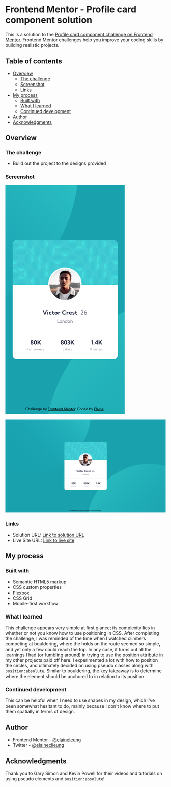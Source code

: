 # Frontend Mentor - Profile card component solution

This is a solution to the [Profile card component challenge on Frontend Mentor](https://www.frontendmentor.io/challenges/profile-card-component-cfArpWshJ). Frontend Mentor challenges help you improve your coding skills by building realistic projects.

## Table of contents

- [Overview](#overview)
  - [The challenge](#the-challenge)
  - [Screenshot](#screenshot)
  - [Links](#links)
- [My process](#my-process)
  - [Built with](#built-with)
  - [What I learned](#what-i-learned)
  - [Continued development](#continued-development)
- [Author](#author)
- [Acknowledgments](#acknowledgments)

## Overview

### The challenge

- Build out the project to the designs provided

### Screenshot

![Mobile view of solution](./design/mobile.png)

![Desktop view of solution](./design/desktop.png)

### Links

- Solution URL: [Link to solution URL](https://www.frontendmentor.io/solutions/mobilefirst-profile-card-component-tHwQF0G1u)
- Live Site URL: [Link to live site](https://elaineleung.github.io/frontendmentor/profilecard/)

## My process

### Built with

- Semantic HTML5 markup
- CSS custom properties
- Flexbox
- CSS Grid
- Mobile-first workflow

### What I learned

This challenge appears very simple at first glance; its complexity lies in whether or not you know how to use positioning in CSS. After completing the challenge, I was reminded of the time when I watched climbers competing at bouldering, where the holds on the route seemed so simple, and yet only a few could reach the top. In any case, it turns out all the learnings I had (or fumbling around) in trying to use the position attribute in my other projects paid off here. I experimented a lot with how to position the circles, and ultimately decided on using pseudo classes along with `position:absolute`. Similar to bouldering, the key takeaway is to determine where the element should be anchored to in relation to its position.

### Continued development

This can be helpful when I need to use shapes in my design, which I've been somewhat hesitant to do, mainly because I don't know where to put them spatially in terms of design.

## Author

- Frontend Mentor - [@elaineleung](https://www.frontendmentor.io/profile/elaineleung)
- Twitter - [@elaineclleung](https://twitter.com/elaineclleung)

## Acknowledgments

Thank you to Gary Simon and Kevin Powell for their videos and tutorials on using pseudo elements and `position:absolute`!
